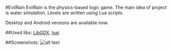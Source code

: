 #EvilRain
EvilRain is the physics-based logic game. The main idea of project is water simulation. Levels are written using Lua scripts.

Desktop and Android versions are available now.

##Used libs:
[LibGDX](http://libgdx.badlogicgames.com/), [luaj](http://luaj.org/)

##Screenshots:
![alt text](http://i.imgur.com/hKIkoCI.png "EvilRain - Screenshot 1")